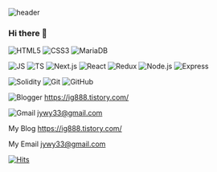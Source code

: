 ![header](https://capsule-render.vercel.app/api?type=wave&color=auto&height=300&section=header&text=🌱IKGYUN%20CODE%20RECORD🌱&fontSize=60)

### Hi there 👋


![HTML5](https://img.shields.io/badge/HTML5-E34F26?style=flat-square&logo=HTML5&logoColor=white) ![CSS3](https://img.shields.io/badge/CSS3-1572B6?style=flat-square&logo=CSS3&logoColor=white) ![MariaDB](https://img.shields.io/badge/MariaDB-003545?style=flat-square&logo=MariaDB&logoColor=black)

![JS](https://img.shields.io/badge/JavaScript-F7DF1E?style=flat-square&logo=JavaScript&logoColor=black) ![TS](https://img.shields.io/badge/TypeScript-3178C6?style=flat-square&logo=TypeScript&logoColor=black) ![Next.js](https://img.shields.io/badge/Next.js-black?style=flat-square&logo=Next.js&logoColor=white) ![React](https://img.shields.io/badge/React-61DAFB?style=flat-square&logo=React&logoColor=black) ![Redux](https://img.shields.io/badge/Redux-764ABC?style=flat-square&logo=Redux&logoColor=black) ![Node.js](https://img.shields.io/badge/Node.js-339933?style=flat-square&logo=Node.js&logoColor=black) ![Express](https://img.shields.io/badge/Express-black?style=flat-square&logo=Express&logoColor=white) 

![Solidity](https://img.shields.io/badge/Solidity-363636?style=flat-square&logo=Solidity&logoColor=white) ![Git](https://img.shields.io/badge/Git-F05032?style=flat-square&logo=Git&logoColor=black) ![GitHub](https://img.shields.io/badge/GitHub-181717?style=flat-square&logo=GitHub&logoColor=white)


![Blogger](https://img.shields.io/badge/Blog-FF5722?style=flat-square&logo=Blogger&logoColor=white)  https://ig888.tistory.com/

![Gmail](https://img.shields.io/badge/Gmail-EA4335?style=flat-square&logo=Gmail&logoColor=white)  jywy33@gmail.com

My Blog    https://ig888.tistory.com/

My Email   jywy33@gmail.com





[![Hits](https://hits.seeyoufarm.com/api/count/incr/badge.svg?url=https%3A%2F%2Fgithub.com%2Fikgyun%2Fhit-counter&count_bg=%230A08B8&title_bg=%2319C8C1&icon=timescale.svg&icon_color=%23090000&title=hits&edge_flat=false)](https://hits.seeyoufarm.com)


<!--
**ikgyun/ikgyun** is a ✨ _special_ ✨ repository because its `README.md` (this file) appears on your GitHub profile.

Here are some ideas to get you started:

- 🔭 I’m currently working on ...
- 🌱 I’m currently learning ...
- 👯 I’m looking to collaborate on ...
- 🤔 I’m looking for help with ...
- 💬 Ask me about ...
- 📫 How to reach me: ...
- 😄 Pronouns: ...
- ⚡ Fun fact: ...
-->

